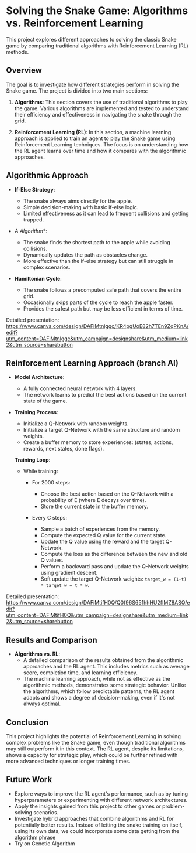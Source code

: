 # Solving the Snake Game: Algorithms vs. Reinforcement Learning

This project explores different approaches to solving the classic Snake game by comparing traditional algorithms with Reinforcement Learning (RL) methods.

## Overview

The goal is to investigate how different strategies perform in solving the Snake game. The project is divided into two main sections:

1. **Algorithms**: This section covers the use of traditional algorithms to play the game. Various algorithms are implemented and tested to understand their efficiency and effectiveness in navigating the snake through the grid.

2. **Reinforcement Learning (RL)**: In this section, a machine learning approach is applied to train an agent to play the Snake game using Reinforcement Learning techniques. The focus is on understanding how the RL agent learns over time and how it compares with the algorithmic approaches.

## Algorithmic Approach

- **If-Else Strategy**: 
  - The snake always aims directly for the apple.
  - Simple decision-making with basic if-else logic.
  - Limited effectiveness as it can lead to frequent collisions and getting trapped.

- **A* Algorithm**:
  - The snake finds the shortest path to the apple while avoiding collisions.
  - Dynamically updates the path as obstacles change.
  - More effective than the if-else strategy but can still struggle in complex scenarios.

- **Hamiltonian Cycle**:
  - The snake follows a precomputed safe path that covers the entire grid.
  - Occasionally skips parts of the cycle to reach the apple faster.
  - Provides the safest path but may be less efficient in terms of time.

Detailed presentation: https://www.canva.com/design/DAFiMtnlggc/KR4pgUoE82h7TEn9ZqPKnA/edit?utm_content=DAFiMtnlggc&utm_campaign=designshare&utm_medium=link2&utm_source=sharebutton

## Reinforcement Learning Approach (branch AI)

- **Model Architecture**: 
  - A fully connected neural network with 4 layers.
  - The network learns to predict the best actions based on the current state of the game.

- **Training Process**:
  - Initialize a Q-Network with random weights.
  - Initialize a target Q-Network with the same structure and random weights.
  - Create a buffer memory to store experiences: (states, actions, rewards, next states, done flags).

  **Training Loop**:
  - While training:
    - For 2000 steps:
      - Choose the best action based on the Q-Network with a probability of E (where E decays over time).
      - Store the current state in the buffer memory.
      
    - Every C steps:
      - Sample a batch of experiences from the memory.
      - Compute the expected Q value for the current state.
      - Update the Q value using the reward and the target Q-Network.
      - Compute the loss as the difference between the new and old Q values.
      - Perform a backward pass and update the Q-Network weights using gradient descent.
      - Soft update the target Q-Network weights: `target_w = (1-t) * target_w + t * w`.

Detailed presentation: https://www.canva.com/design/DAFiMtifH0Q/Q0f96S651hhHU2fIMZ8ASQ/edit?utm_content=DAFiMtifH0Q&utm_campaign=designshare&utm_medium=link2&utm_source=sharebutton

## Results and Comparison

- **Algorithms vs. RL**:
  - A detailed comparison of the results obtained from the algorithmic approaches and the RL agent. This includes metrics such as average score, completion time, and learning efficiency.
  - The machine learning approach, while not as effective as the algorithmic methods, demonstrates some strategic behavior. Unlike the algorithms, which follow predictable patterns, the RL agent adapts and shows a degree of decision-making, even if it's not always optimal.

## Conclusion

This project highlights the potential of Reinforcement Learning in solving complex problems like the Snake game, even though traditional algorithms may still outperform it in this context. The RL agent, despite its limitations, shows a capacity for strategic play, which could be further refined with more advanced techniques or longer training times.

## Future Work

- Explore ways to improve the RL agent's performance, such as by tuning hyperparameters or experimenting with different network architectures.
- Apply the insights gained from this project to other games or problem-solving scenarios.
- Investigate hybrid approaches that combine algorithms and RL for potentially better results. Instead of letting the snake training on itself, using its own data, we could incorporate some data getting from the algorithm phrase
- Try on Genetic Algorithm
